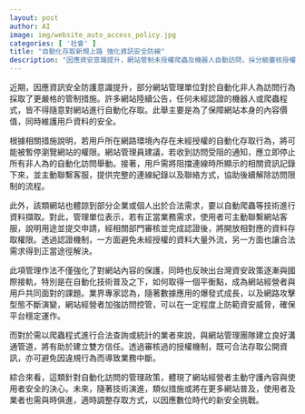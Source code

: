 ```yaml
---
layout: post
author: AI
image: img/website_auto_access_policy.jpg
categories: [ '社會' ]
title: "自動化存取新規上路 強化資訊安全防線"
description: "因應資安意識提升，網站管制未授權爬蟲及機器人自動訪問，採分級審核授權機制，平衡網站內容保護與合法數據需求，展現台灣資安政策與國際接軌趨勢。"
---
```

近期，因應資訊安全防護意識提升，部分網站管理單位對於自動化非人為訪問行為採取了更嚴格的管制措施。許多網站陸續公告，任何未經認證的機器人或爬蟲程式，皆不得隨意對網站進行自動化存取。此舉主要是為了保障網站本身的內容價值，同時維護用戶資料的安全。

根據相關措施說明，若用戶所在網路環境內存在未經授權的自動化存取行為，將可能被暫停瀏覽網站的權限。網站管理員建議，若收到訪問受阻的通知，應立即停止所有非人為的自動化訪問舉動。接著，用戶需將阻擋連線時所顯示的相關資訊記錄下來，並主動聯繫客服，提供完整的連線紀錄以及聯絡方式，協助後續解除訪問限制的流程。

此外，該類網站也體諒到部分企業或個人出於合法需求，要以自動爬蟲等技術進行資料擷取。對此，管理單位表示，若有正當業務需求，使用者可主動聯繫網站客服，說明用途並提交申請，經相關部門審核並完成認證後，將開放相對應的資料存取權限。透過認證機制，一方面避免未經授權的資料大量外流，另一方面也讓合法需求得到正當途徑解決。

此項管理作法不僅強化了對網站內容的保護，同時也反映出台灣資安政策逐漸與國際接軌，特別是在自動化技術普及之下，如何取得一個平衡點，成為網站經營者與用戶共同面對的課題。業界專家認為，隨著數據應用的爆發式成長，以及網路攻擊型態不斷演變，網站經營者加強訪問控管，可以在一定程度上防範資安威脅，確保平台穩定運作。

而對於需以爬蟲程式進行合法查詢或統計的業者來說，與網站管理團隊建立良好溝通管道，將有助於建立雙方信任。透過審核過的授權機制，既可合法存取公開資訊，亦可避免因違規行為而導致業務中斷。

綜合來看，這類針對自動化訪問的管理政策，體現了網站經營者主動守護內容與使用者安全的決心。未來，隨著技術演進，類似措施或將在更多網站普及，使用者及業者也需與時俱進，適時調整存取方式，以因應數位時代的新安全挑戰。